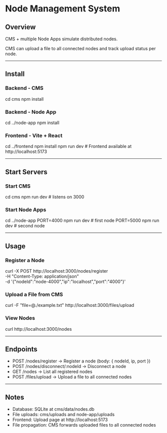 # Node Management System

## Overview

CMS + multiple Node Apps simulate distributed nodes.

CMS can upload a file to all connected nodes and track upload status per node.

---

## Install

### Backend - CMS

cd cms
npm install

### Backend - Node App

cd ../node-app
npm install

### Frontend - Vite + React

cd ../frontend
npm install
npm run dev # Frontend available at http://localhost:5173

---

## Start Servers

### Start CMS

cd cms
npm run dev # listens on 3000

### Start Node Apps

cd ../node-app
PORT=4000 npm run dev # first node
PORT=5000 npm run dev # second node

---

## Usage

### Register a Node

curl -X POST http://localhost:3000/nodes/register \
-H "Content-Type: application/json" \
-d '{"nodeId":"node-4000","ip":"localhost","port":"4000"}'

### Upload a File from CMS

curl -F "file=@./example.txt" http://localhost:3000/files/upload

### View Nodes

curl http://localhost:3000/nodes

---

## Endpoints

- POST /nodes/register → Register a node (body: { nodeId, ip, port })
- POST /nodes/disconnect/:nodeId → Disconnect a node
- GET /nodes → List all registered nodes
- POST /files/upload → Upload a file to all connected nodes

---

## Notes

- Database: SQLite at cms/data/nodes.db
- File uploads: cms/uploads and node-app/uploads
- Frontend: Upload page at http://localhost:5173
- File propagation: CMS forwards uploaded files to all connected nodes
